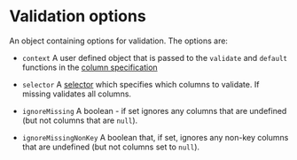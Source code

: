 # Validation options

An object containing options for validation. The options are:

* `context` A user defined object that is passed to the `validate` and `default` functions in the [column specification](./column-spec.md)

* `selector` A [selector](./selector.md) which specifies which columns to validate. If missing validates all columns.

* `ignoreMissing` A boolean - if set ignores any columns that are undefined (but not columns that are `null`).

* `ignoreMissingNonKey` A boolean that, if set, ignores any non-key columns that are undefined (but not columns set to `null`).
